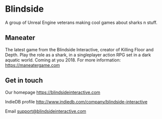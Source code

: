 # Blindside
A group of Unreal Engine veterans making cool games about sharks n stuff.

## Maneater
The latest game from the Blindside Interactive, creator of Killing Floor and Depth. Play the role as a shark, in a singleplayer action RPG set in a dark aquatic world. Coming at you 2018. For more information: https://maneatergame.com

## Get in touch
Our homepage https://blindsideinteractive.com

IndieDB profile http://www.indiedb.com/company/blindside-interactive

Email support@blindsideinteractive.com
